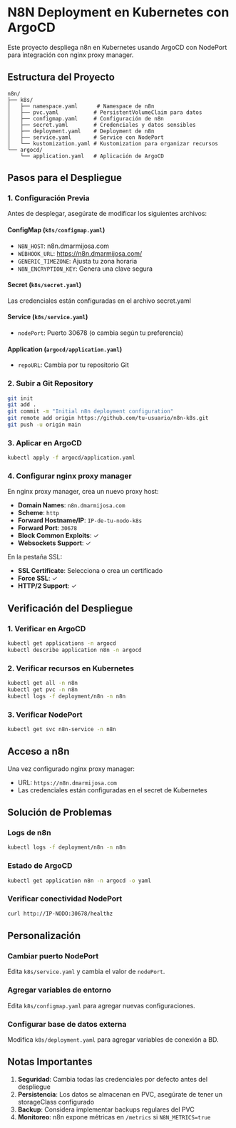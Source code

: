 # N8N Deployment en Kubernetes con ArgoCD

Este proyecto despliega n8n en Kubernetes usando ArgoCD con NodePort para integración con nginx proxy manager.

## Estructura del Proyecto

```
n8n/
├── k8s/
│   ├── namespace.yaml      # Namespace de n8n
│   ├── pvc.yaml           # PersistentVolumeClaim para datos
│   ├── configmap.yaml     # Configuración de n8n
│   ├── secret.yaml        # Credenciales y datos sensibles
│   ├── deployment.yaml    # Deployment de n8n
│   ├── service.yaml       # Service con NodePort
│   └── kustomization.yaml # Kustomization para organizar recursos
└── argocd/
    └── application.yaml   # Aplicación de ArgoCD
```

## Pasos para el Despliegue

### 1. Configuración Previa

Antes de desplegar, asegúrate de modificar los siguientes archivos:

#### ConfigMap (`k8s/configmap.yaml`)
- `N8N_HOST`: n8n.dmarmijosa.com
- `WEBHOOK_URL`: https://n8n.dmarmijosa.com/
- `GENERIC_TIMEZONE`: Ajusta tu zona horaria
- `N8N_ENCRYPTION_KEY`: Genera una clave segura

#### Secret (`k8s/secret.yaml`)
Las credenciales están configuradas en el archivo secret.yaml

#### Service (`k8s/service.yaml`)
- `nodePort`: Puerto 30678 (o cambia según tu preferencia)

#### Application (`argocd/application.yaml`)
- `repoURL`: Cambia por tu repositorio Git

### 2. Subir a Git Repository

```bash
git init
git add .
git commit -m "Initial n8n deployment configuration"
git remote add origin https://github.com/tu-usuario/n8n-k8s.git
git push -u origin main
```

### 3. Aplicar en ArgoCD

```bash
kubectl apply -f argocd/application.yaml
```

### 4. Configurar nginx proxy manager

En nginx proxy manager, crea un nuevo proxy host:
- **Domain Names**: `n8n.dmarmijosa.com`
- **Scheme**: `http`
- **Forward Hostname/IP**: `IP-de-tu-nodo-k8s`
- **Forward Port**: `30678`
- **Block Common Exploits**: ✓
- **Websockets Support**: ✓

En la pestaña SSL:
- **SSL Certificate**: Selecciona o crea un certificado
- **Force SSL**: ✓
- **HTTP/2 Support**: ✓

## Verificación del Despliegue

### 1. Verificar en ArgoCD
```bash
kubectl get applications -n argocd
kubectl describe application n8n -n argocd
```

### 2. Verificar recursos en Kubernetes
```bash
kubectl get all -n n8n
kubectl get pvc -n n8n
kubectl logs -f deployment/n8n -n n8n
```

### 3. Verificar NodePort
```bash
kubectl get svc n8n-service -n n8n
```

## Acceso a n8n

Una vez configurado nginx proxy manager:
- URL: `https://n8n.dmarmijosa.com`
- Las credenciales están configuradas en el secret de Kubernetes

## Solución de Problemas

### Logs de n8n
```bash
kubectl logs -f deployment/n8n -n n8n
```

### Estado de ArgoCD
```bash
kubectl get application n8n -n argocd -o yaml
```

### Verificar conectividad NodePort
```bash
curl http://IP-NODO:30678/healthz
```

## Personalización

### Cambiar puerto NodePort
Edita `k8s/service.yaml` y cambia el valor de `nodePort`.

### Agregar variables de entorno
Edita `k8s/configmap.yaml` para agregar nuevas configuraciones.

### Configurar base de datos externa
Modifica `k8s/deployment.yaml` para agregar variables de conexión a BD.

## Notas Importantes

1. **Seguridad**: Cambia todas las credenciales por defecto antes del despliegue
2. **Persistencia**: Los datos se almacenan en PVC, asegúrate de tener un storageClass configurado
3. **Backup**: Considera implementar backups regulares del PVC
4. **Monitoreo**: n8n expone métricas en `/metrics` si `N8N_METRICS=true`
